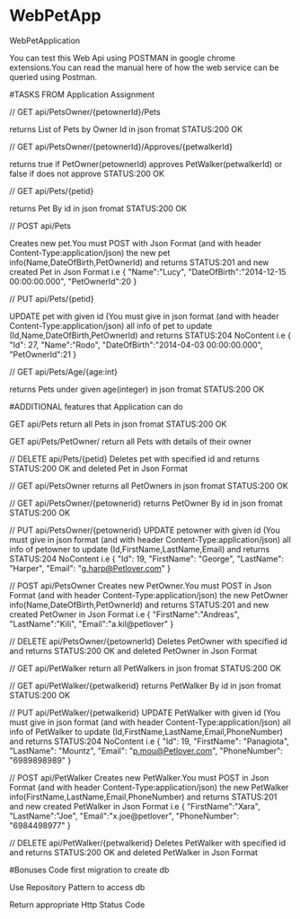 # WebPetApp
WebPetApplication

You can test this Web Api using POSTMAN in google chrome extensions.You can read the manual here of how the web service can be queried using Postman.

#TASKS FROM Application Assignment 

// GET api/PetsOwner/{petownerId}/Pets

returns List of Pets by Owner Id in json fromat STATUS:200 OK

// GET api/PetsOwner/{petownerId}/Approves/{petwalkerId}

returns true if PetOwner(petownerId) approves PetWalker(petwalkerId) or false if does not approve STATUS:200 OK

// GET api/Pets/{petid}

returns Pet By id in json fromat STATUS:200 OK

// POST api/Pets

Creates new pet.You must POST with Json Format (and with header Content-Type:application/json) the new pet info(Name,DateOfBirth,PetOwnerId) and returns STATUS:201 and new created Pet in Json Format i.e
{
"Name":"Lucy",
"DateOfBirth":"2014-12-15 00:00:00.000",
"PetOwnerId":20
}

// PUT api/Pets/{petid}

UPDATE pet with given id (You must give in json format (and with header Content-Type:application/json) all info of pet to update (Id,Name,DateOfBirth,PetOwnerId) and returns STATUS:204 NoContent i.e 
{
"Id": 27,
"Name":"Rodo",
"DateOfBirth":"2014-04-03 00:00:00.000",
"PetOwnerId":21
}

// GET api/Pets/Age/{age:int}

returns Pets under given age(integer) in json fromat STATUS:200 OK

#ADDITIONAL features that Application can do

GET api/Pets
return all Pets in json fromat STATUS:200 OK

GET api/Pets/PetOwner/
return all Pets with details of their owner

// DELETE api/Pets/{petid}
Deletes pet with specified id and returns STATUS:200 OK and deleted Pet in Json Format

// GET api/PetsOwner
returns all PetOwners in json fromat STATUS:200 OK

// GET api/PetsOwner/{petownerid}
returns PetOwner By id in json fromat STATUS:200 OK

// PUT api/PetsOwner/{petownerid}
UPDATE petowner with given id (You must give in json format (and with header Content-Type:application/json) all info of petowner to update (Id,FirstName,LastName,Email) and returns STATUS:204 NoContent i.e 
 {
    "Id": 19,
    "FirstName": "George",
    "LastName": "Harper",
    "Email": "g.harp@Petlover.com"
  }

// POST api/PetsOwner
Creates new PetOwner.You must POST in Json Format (and with header Content-Type:application/json) the new PetOwner info(Name,DateOfBirth,PetOwnerId) and returns STATUS:201 and new created PetOwner in Json Format i.e
{
"FirstName":"Andreas",
"LastName":"Kili",
"Email":"a.kil@petlover"
}

// DELETE api/PetsOwner/{petownerId}
Deletes PetOwner with specified id and returns STATUS:200 OK and deleted PetOwner in Json Format

// GET api/PetWalker
return all PetWalkers in json fromat STATUS:200 OK

// GET api/PetWalker/{petwalkerid}
returns PetWalker By id in json fromat STATUS:200 OK

// PUT api/PetWalker/{petwalkerid}
UPDATE PetWalker with given id (You must give in json format (and with header Content-Type:application/json) all info of PetWalker to update (Id,FirstName,LastName,Email,PhoneNumber) and returns STATUS:204 NoContent i.e 
{
  "Id": 19,
  "FirstName": "Panagiota",
  "LastName": "Mountz",
  "Email": "p.mou@Petlover.com",
  "PhoneNumber": "6989898989"
}

// POST api/PetWalker
Creates new PetWalker.You must POST in Json Format (and with header Content-Type:application/json) the new PetWalker info(FirstName,LastName,Email,PhoneNumber) and returns STATUS:201 and new created PetWalker in Json Format i.e
{
"FirstName":"Xara",
"LastName":"Joe",
"Email":"x.joe@petlover",
"PhoneNumber": "6984498977"
}

// DELETE api/PetWalker/{petwalkerid}
Deletes PetWalker with specified id and returns STATUS:200 OK and deleted PetWalker in Json Format

#Bonuses
Code first migration to create db

Use Repository Pattern to access db

Return appropriate Http Status Code 

